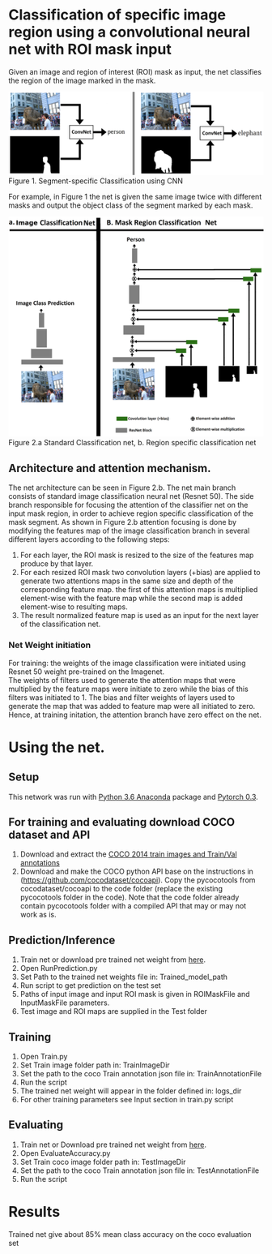 # Classification of specific image region using a convolutional neural net with ROI mask input

Given an image and region of interest (ROI) mask as input, the net classifies the region of the image marked in the mask. 

![](/Figure1.png)
Figure 1. Segment-specific Classification using CNN

For example, in Figure 1  the net is given the same image twice with different masks and output the object class of the segment marked by each mask.



![](/Figure2.png)
Figure 2.a Standard Classification net, b. Region specific classification net

## Architecture and attention mechanism.
The net architecture can be seen in Figure 2.b. The net main branch consists of standard image classification neural net (Resnet 50). 
The side branch responsible for focusing the attention of the classifier net on the input mask region, in order to achieve region specific classification of the mask segment.
As shown in Figure 2.b attention focusing is done by modifying the features map of the image classification branch in several different layers according to the following steps:
1. For each layer, the ROI mask is resized to the size of the features map produce by that layer.
2. For each resized ROI mask two convolution layers (+bias) are applied to generate two attentions maps in the same size and depth of the corresponding feature map.
   the first of this attention maps is multiplied element-wise with the feature map while the second map is added element-wise to resulting maps.
3. The result normalized feature map is used as an input for the next layer of the classification net.
### Net Weight initiation
For training: the weights of the image classification were initiated using Resnet 50 weight pre-trained on the Imagenet.  
The weights of filters used to generate the attention maps that were multiplied by the feature maps were initiate to zero while the bias of this filters was initiated to 1. 
The bias and filter weights of layers used to generate the map that was added to feature map were all initiated to zero. 
Hence, at training initation, the attention branch have zero effect on the net.    

# Using the net.
## Setup
This network was run with [Python 3.6 Anaconda](https://www.anaconda.com/download/) package and [Pytorch 0.3](https://pytorch.org/). 

## For training and evaluating download COCO dataset and API

1. Download and extract the [COCO 2014 train images and Train/Val annotations](http://cocodataset.org/#download)
2. Download and make the COCO python API base on the instructions in (https://github.com/cocodataset/cocoapi). Copy the pycocotools from cocodataset/cocoapi to the code folder (replace the existing pycocotools folder in the code). Note that the code folder already contain pycocotools folder with a compiled API that may or may not work as is. 

## Prediction/Inference

1. Train net or download pre trained net weight from [here](https://drive.google.com/file/d/1xRFvBk_PONwJHmP2NcwFaEQc_Z_JInpE/view?usp=sharing).
2. Open RunPrediction.py 
3. Set Path to the trained net weights  file in: Trained_model_path 
4. Run script to get prediction on the test set
4. Paths of input image and input ROI mask is given in ROIMaskFile and InputMaskFile parameters.
5. Test image and ROI maps are supplied in the Test folder

## Training

1. Open Train.py
2. Set Train image folder path  in: TrainImageDir 
3. Set the path to the coco Train annotation json file in: TrainAnnotationFile
4. Run the script
5. The trained net weight will appear in the folder defined in: logs_dir 
6. For other training parameters see Input section in train.py script

## Evaluating 

1. Train net or Download pre trained net weight from [here](https://drive.google.com/file/d/1xRFvBk_PONwJHmP2NcwFaEQc_Z_JInpE/view?usp=sharing).
2. Open EvaluateAccuracy.py
3. Set Train coco image folder path  in: TestImageDir
4. Set the path to the coco Train annotation json file in: TestAnnotationFile
5. Run the script


# Results

Trained net give about 85% mean class accuracy on the coco evaluation set


